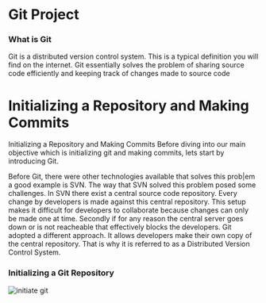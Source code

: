 # Git Project
### What is Git
Git is a distributed version control system. This is a typical definition you will find on the internet.
Git essentially solves the problem of sharing source code efficiently and keeping track of changes made to
source code

# Initializing a Repository and Making Commits
Initializing a Repository and Making Commits
Before diving into our main objective which is initializing git and making commits, Iets start by introducing Git.

Before Git, there were other technologies available that solves this prob|em a good example is SVN.
The way that SVN solved this problem posed some challenges. In SVN there exist a central source code repository. Every
change by developers is made against this central repository. This setup makes it difficult for developers to collaborate
because changes can only be made one at time. Secondly if for any reason the central server goes down or is not reacheable that effectively blocks the developers.
Git adopted a different approach. It allows developers make their own copy of the central repository. That is why it is
referred to as a Distributed Version Control System.
### Initializing a Git Repository

![initiate git](Linux_Images/git_1.png)
